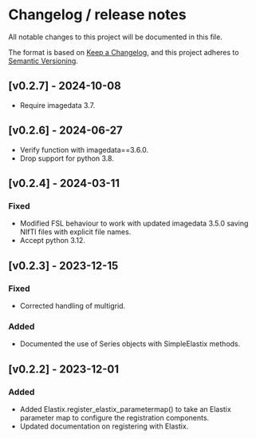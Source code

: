 # Changelog / release notes

All notable changes to this project will be documented in this file.

The format is based on [Keep a Changelog](https://keepachangelog.com/en/1.0.0/),
and this project adheres to [Semantic Versioning](https://semver.org/spec/v2.0.0.html).

<!--next-version-placeholder-->

## [v0.2.7] - 2024-10-08
* Require imagedata 3.7.

## [v0.2.6] - 2024-06-27
* Verify function with imagedata==3.6.0.
* Drop support for python 3.8.

## [v0.2.4] - 2024-03-11
### Fixed
* Modified FSL behaviour to work with updated imagedata 3.5.0 saving NIfTI files
  with explicit file names.
* Accept python 3.12.

## [v0.2.3] - 2023-12-15
### Fixed
* Corrected handling of multigrid.

### Added
* Documented the use of Series objects with SimpleElastix methods.

## [v0.2.2] - 2023-12-01
### Added
* Added Elastix.register_elastix_parametermap() to take an Elastix parameter map
  to configure the registration components.
* Updated documentation on registering with Elastix.
